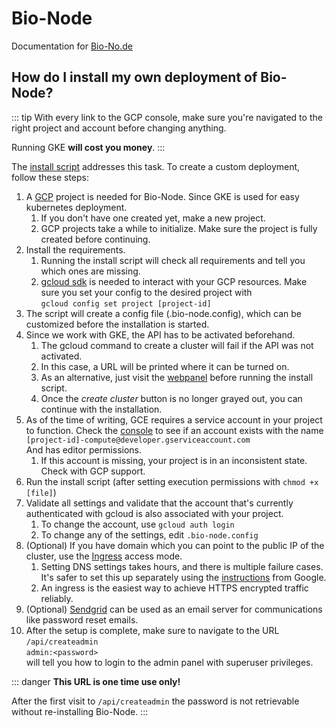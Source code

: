 # Bio-Node

Documentation for [Bio-No.de](https://bio-no.de)

## How do I install my own deployment of Bio-Node?

::: tip
With every link to the GCP console, make sure you're navigated to the right project and account before changing anything.

Running GKE **will cost you money**.
:::

The [install script][1] addresses this task. To create a custom deployment, follow these steps:

1. A [GCP][2] project is needed for Bio-Node. Since GKE is used for easy kubernetes deployment.
    1. If you don't have one created yet, make a new project.
    1. GCP projects take a while to initialize. Make sure the project is fully created before continuing.
1. Install the requirements.
    1. Running the install script will check all requirements and tell you which ones are missing.
    1. [gcloud sdk][3] is needed to interact with your GCP resources. Make sure you set your config to the desired project with  
       `gcloud config set project [project-id]`
1. The script will create a config file (.bio-node.config), which can be customized before the installation is started.
1. Since we work with GKE, the API has to be activated beforehand.
    1. The gcloud command to create a cluster will fail if the API was not activated.
    1. In this case, a URL will be printed where it can be turned on.
    1. As an alternative, just visit the [webpanel][4] before running the install script.
    1. Once the _create cluster_ button is no longer grayed out, you can continue with the installation.
1. As of the time of writing, GCE requires a service account in your project to function. Check the [console][5] to see if an account exists with the name  
   `[project-id]-compute@developer.gserviceaccount.com`  
   And has editor permissions.
    1. If this account is missing, your project is in an inconsistent state. Check with GCP support.
1. Run the install script (after setting execution permissions with `chmod +x [file]`)
1. Validate all settings and validate that the account that's currently authenticated with gcloud is also associated with your project.
    1. To change the account, use `gcloud auth login`
    1. To change any of the settings, edit `.bio-node.config`
1. (Optional) If you have domain which you can point to the public IP of the cluster, use the [Ingress][6] access mode.
    1. Setting DNS settings takes hours, and there is multiple failure cases. It's safer to set this up separately using the [instructions][7] from Google.
    1. An ingress is the easiest way to achieve HTTPS encrypted traffic reliably.
1. (Optional) [Sendgrid][8] can be used as an email server for communications like password reset emails.
1. After the setup is complete, make sure to navigate to the URL `/api/createadmin`  
   `admin:<password>`  
    will tell you how to login to the admin panel with superuser privileges.

::: danger
**This URL is one time use only!**

After the first visit to `/api/createadmin` the password is not retrievable without re-installing Bio-Node.
:::

[1]: https://github.com/bromberglab/webservice-server/blob/master/create-deployment.sh
[2]: https://console.cloud.google.com/
[3]: https://cloud.google.com/sdk/gcloud
[4]: https://console.cloud.google.com/kubernetes/
[5]: https://console.cloud.google.com/iam-admin/serviceaccounts
[6]: https://cloud.google.com/kubernetes-engine/docs/concepts/ingress
[7]: https://cloud.google.com/kubernetes-engine/docs/how-to/managed-certs
[8]: https://sendgrid.com/
